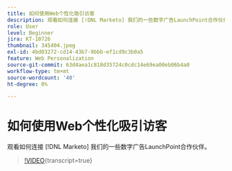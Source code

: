 ```yaml
---
title: 如何使用Web个性化吸引访客
description: 观看如何连接 [!DNL Marketo] 我们的一些数字广告LaunchPoint合作伙伴。
role: User
level: Beginner
jira: KT-10726
thumbnail: 345404.jpeg
exl-id: 4bd03272-cd14-43b7-9bbb-ef1cd9c3b0a5
feature: Web Personalization
source-git-commit: 63d4aea1c818d35724c0cdc14e69ea00eb06b4a0
workflow-type: tm+mt
source-wordcount: '40'
ht-degree: 0%

---
```


# 如何使用Web个性化吸引访客

观看如何连接 [!DNL Marketo] 我们的一些数字广告LaunchPoint合作伙伴。

>[!VIDEO](https://video.tv.adobe.com/v/345404/?quality=12&learn=on){transcript=true}
